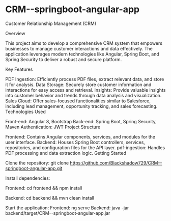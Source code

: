 # CRM--springboot-angular-app
Customer Relationship Management (CRM)

Overview

This project aims to develop a comprehensive CRM system that empowers businesses to manage customer interactions and data effectively. The application leverages modern technologies like Angular, Spring Boot, and Spring Security to deliver a robust and secure platform.

Key Features

PDF Ingestion: Efficiently process PDF files, extract relevant data, and store it for analysis.
Data Storage: Securely store customer information and interactions for easy access and retrieval.
Insights: Provide valuable insights into customer behavior and trends through data analysis and visualization.
Sales Cloud: Offer sales-focused functionalities similar to Salesforce, including lead management, opportunity tracking, and sales forecasting.
Technologies Used

Front-end: Angular 8, Bootstrap
Back-end: Spring Boot, Spring Security, Maven
Authentication: JWT
Project Structure

Frontend: Contains Angular components, services, and modules for the user interface.
Backend: Houses Spring Boot controllers, services, repositories, and configuration files for the API layer.
pdf-ingestion: Handles PDF processing and data extraction logic.
Getting Started

Clone the repository: git clone https://github.com/Blackshadow729/CRM--springboot-angular-app.git

Install dependencies:

Frontend: cd frontend && npm install

Backend: cd backend && mvn clean install
  

Start the application:
Frontend: ng serve
Backend: java -jar backend/target/CRM--springboot-angular-app.jar
